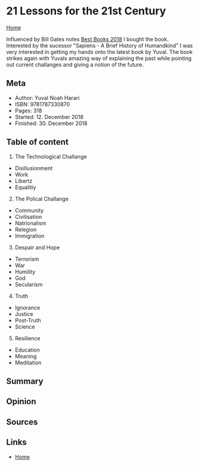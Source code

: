 # 21 Lessons for the 21st Century
[Home](readme.md)

Influenced by Bill Gates notes [Best Books 2018](https://www.gatesnotes.com/About-Bill-Gates/Best-Books-2018) I bought the book.
Interested by the sucessor "Sapiens - A Brief History of Humandkind" I was very interested in getting my hands onto the latest book by Yuval.
The book strikes again with Yuvals amazing way of explaining the past while pointing out current challanges and giving a notion of the future.

## Meta

- Author: Yuval Noah Harari
- ISBN: 9781787330870
- Pages: 318
- Started: 12. December 2018
- Finished: 30. December 2018

## Table of content

1) The Technological Challange
  - Disillusionment
  - Work
  - Libertz
  - Equalitiy
2) The Polical Challange
  - Community
  - Civilisation
  - Natrionalism
  - Relegion
  - Immigration
3) Despair and Hope
  - Terrorism
  - War
  - Humility
  - God
  - Secularism
4) Truth
  - Ignorance
  - Justice
  - Post-Truth
  - Science
5) Resilience
  - Education
  - Meaning
  - Meditation

## Summary

## Opinion

## Sources

## Links

- [Home](Readme.md)
